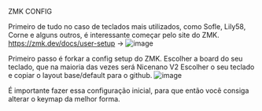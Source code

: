 ZMK CONFIG


Primeiro de tudo no caso de teclados mais utilizados, como Sofle, Lily58, Corne e alguns outros, é interessante começar pelo site do ZMK.
https://zmk.dev/docs/user-setup ->
![image](https://github.com/user-attachments/assets/07776e9f-de8b-4a12-ba79-470632582f6d)

Primeiro passo é forkar a config setup do ZMK.
Escolher a board do seu teclado, que na maioria das vezes será Nicenano V2
Escolher o seu teclado e copiar o layout base/default para o github.
![image](https://github.com/user-attachments/assets/0527c640-3f06-4531-b0c0-1f64584daef7)

É importante fazer essa configuração inicial, para que então você consiga alterar o keymap da melhor forma.


